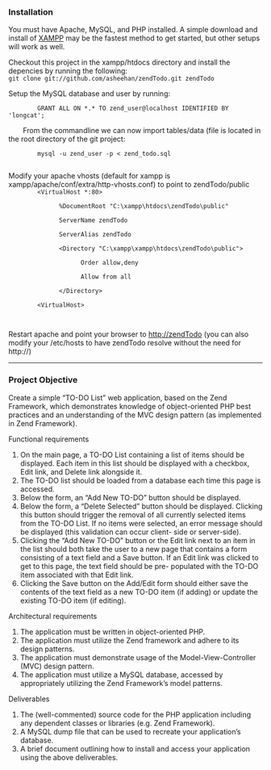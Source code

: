 <h3>Installation</h3>

<p>You must have Apache, MySQL, and PHP installed. A simple download and install of <a href="http://www.apachefriends.org/en/xampp.html">XAMPP</a> may be the fastest method to get started, but other setups will work as well.</p>

<p>Checkout this project in the xampp/htdocs directory and install the depencies by running the following:<br />
    <code>git clone git://github.com/asheehan/zendTodo.git zendTodo</code><br />
    <!-- no longer needed after removing zendFramework's .gitignore I don't like this, though -->
    <!--
    <code>php composer.phar self-update</code><br />
    <code>php composer.phar install</code>
-->
</p>

<p>
    Setup the MySQL database and user by running: <br />
    <code>
        GRANT ALL ON *.* TO zend_user@localhost IDENTIFIED BY 'longcat';<br />
    </code>
    From the commandline we can now import tables/data (file is located in the root directory of the git project: <br />
    <code>
        mysql -u zend_user -p &lt; zend_todo.sql
    </code>
</p>


<p>Modify your apache vhosts (default for xampp is xampp/apache/conf/extra/http-vhosts.conf) to point to zendTodo/public
    <code>
        &lt;VirtualHost *:80&gt;<br />
            &nbsp;&nbsp;%DocumentRoot "C:\xampp\htdocs\zendTodo\public"<br />
            &nbsp;&nbsp;ServerName zendTodo<br />
            &nbsp;&nbsp;ServerAlias zendTodo<br />
            &nbsp;&nbsp;&lt;Directory "C:\xampp\xampp\htdocs\zendTodo\public"&gt;<br />
                &nbsp;&nbsp;&nbsp;&nbsp;Order allow,deny<br />
                &nbsp;&nbsp;&nbsp;&nbsp;Allow from all<br />
            &nbsp;&nbsp;&lt;/Directory&gt;<br />
        &lt;VirtualHost&gt;<br />
    </code>
</p>

<p>
    Restart apache and point your browser to <a href="http://zendTodo">http://zendTodo</a> (you can also modify your /etc/hosts to have zendTodo resolve without the need for http://)
</p>

<hr />

<h3>Project Objective</h3>

Create a simple “TO-DO List” web application, based on the Zend Framework, which
demonstrates knowledge of object-oriented PHP best practices and an understanding of the
MVC design pattern (as implemented in Zend Framework).

Functional requirements

<ol>
<li>On the main page, a TO-DO List containing a list of items should be displayed. Each
item in this list should be displayed with a checkbox, Edit link, and Delete link alongside
it.</li>
<li>The TO-DO list should be loaded from a database each time this page is accessed.</li>
<li>Below the form, an “Add New TO-DO” button should be displayed.</li>
<li>Below the form, a “Delete Selected” button should be displayed. Clicking this button
should trigger the removal of all currently selected items from the TO-DO List. If no items
were selected, an error message should be displayed (this validation can occur client-
side or server-side).</li>
<li>Clicking the “Add New TO-DO” button or the Edit link next to an item in the list should
both take the user to a new page that contains a form consisting of a text field and a
Save button. If an Edit link was clicked to get to this page, the text field should be pre-
populated with the TO-DO item associated with that Edit link.</li>
<li>Clicking the Save button on the Add/Edit form should either save the contents of the text
field as a new TO-DO item (if adding) or update the existing TO-DO item (if editing).</li>
</ol>

Architectural requirements

<ol>
<li>The application must be written in object-oriented PHP.</li>
<li>The application must utilize the Zend framework and adhere to its design patterns.</li>
<li>The application must demonstrate usage of the Model-View-Controller (MVC) design
pattern.</li>
<li>The application must utilize a MySQL database, accessed by appropriately utilizing the
Zend Framework’s model patterns.</li>
</ol>

Deliverables

<ol>
<li>The (well-commented) source code for the PHP application including any dependent
classes or libraries (e.g. Zend Framework).</li>
<li>A MySQL dump file that can be used to recreate your application’s database.</li>
<li>A brief document outlining how to install and access your application using the above
deliverables.</li>
</ol>
